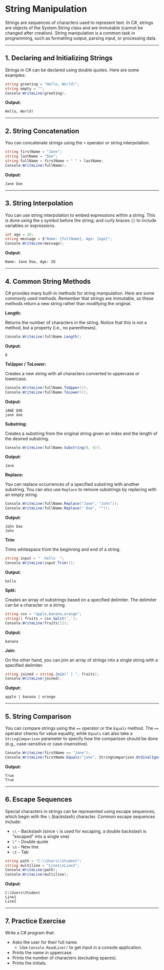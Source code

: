 # String Manipulation

Strings are sequences of characters used to represent text. In C#, strings are objects of the System.String class and are immutable (cannot be changed after creation). String manipulation is a common task in programming, such as formatting output, parsing input, or processing data.

---

## 1. Declaring and Initializing Strings

Strings in C# can be declared using double quotes. Here are some examples:

```csharp
string greeting = "Hello, World!";
string empty = "";
Console.WriteLine(greeting);
```
**Output:**
```
Hello, World!
```

---

## 2. String Concatenation

You can concatenate strings using the `+` operator or string interpolation.

```csharp
string firstName = "Jane";
string lastName = "Doe";
string fullName = firstName + " " + lastName;
Console.WriteLine(fullName);
```
**Output:**
```
Jane Doe
```

---

## 3. String Interpolation

You can use string interpolation to embed expressions within a string. This is done using the `$` symbol before the string; and curly braces `{}` to include variables or expressions.

```csharp
int age = 20;
string message = $"Name: {fullName}, Age: {age}";
Console.WriteLine(message);
```
**Output:**
```
Name: Jane Doe, Age: 20
```

---

## 4. Common String Methods

C# provides many built-in methods for string manipulation. Here are some commonly used methods. Remember that strings are immutable, so these methods return a new string rather than modifying the original.

**Length:**

Returns the number of characters in the string. Notice that this is not a method, but a property (i.e., no parentheses).

```csharp
Console.WriteLine(fullName.Length);
```
**Output:**
```
8
```

**ToUpper / ToLower:**

Creates a new string with all characters converted to uppercase or lowercase. 

```csharp
Console.WriteLine(fullName.ToUpper());
Console.WriteLine(fullName.ToLower());
```
**Output:**
```
JANE DOE
jane doe
```

**Substring:**

Creates a substring from the original string given an index and the length of the desired substring.

```csharp
Console.WriteLine(fullName.Substring(0, 4));
```
**Output:**
```
Jane
```

**Replace:**

You can replace occurrences of a specified substring with another substring. You can also use `Replace` to remove substrings by replacing with an empty string.

```csharp
Console.WriteLine(fullName.Replace("Jane", "John"));
Console.WriteLine(fullName.Replace(" Doe", ""));
```
**Output:**
```
John Doe
John
```

**Trim**

Trims whitespace from the beginning and end of a string.

```csharp
string input = "  hello  ";
Console.WriteLine(input.Trim());
```

**Output:**
```
hello
```

**Split:**

Creates an array of substrings based on a specified delimiter. The delimiter can be a character or a string.

```csharp
string csv = "apple,banana,orange";
string[] fruits = csv.Split(',');
Console.WriteLine(fruits[1]);
```
**Output:**
```
banana
```

**Join:**

On the other hand, you can join an array of strings into a single string with a specified delimiter.

```csharp
string joined = string.Join(" | ", fruits);
Console.WriteLine(joined);
```
**Output:**
```
apple | banana | orange
```

---

## 5. String Comparison

You can compare strings using the `==` operator or the `Equals` method. The `==` operator checks for value equality, while `Equals` can also take a `StringComparison` parameter to specify how the comparison should be done (e.g., case-sensitive or case-insensitive).

```csharp
Console.WriteLine(firstName == "Jane");
Console.WriteLine(firstName.Equals("jane", StringComparison.OrdinalIgnoreCase));
```
**Output:**
```
True
True
```

---

## 6. Escape Sequences

Special characters in strings can be represented using escape sequences, which begin with the `\` (backslash) character. Common escape sequences include:
- `\\` - Backslash (since `\` is used for escaping, a double backslash is "escaped" into a single one)
- `\"` - Double quote
- `\n` - New line
- `\t` - Tab

```csharp
string path = "C:\\Users\\Student";
string multiline = "Line1\nLine2";
Console.WriteLine(path);
Console.WriteLine(multiline);
```
**Output:**
```
C:\Users\Student
Line1
Line2
```

---

## 7. Practice Exercise

Write a C# program that:
- Asks the user for their full name.
	- Use `Console.ReadLine()` to get input in a console application.
- Prints the name in uppercase.
- Prints the number of characters (excluding spaces).
- Prints the initials.


